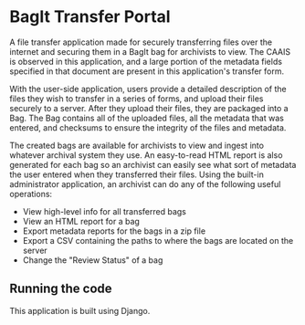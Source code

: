 # BagIt Transfer Portal

A file transfer application made for securely transferring files over the internet and securing them in a BagIt bag for archivists to view. The CAAIS is observed in this application, and a large portion of the metadata fields specified in that document are present in this application's transfer form.

With the user-side application, users provide a detailed description of the files they wish to transfer in a series of forms, and upload their files securely to a server. After they upload their files, they are packaged into a Bag. The Bag contains all of the uploaded files, all the metadata that was entered, and checksums to ensure the integrity of the files and metadata.

The created bags are available for archivists to view and ingest into whatever archival system they use. An easy-to-read HTML report is also generated for each bag so an archivist can easily see what sort of metadata the user entered when they transferred their files. Using the built-in administrator application, an archivist can do any of the following useful operations:

- View high-level info for all transferred bags
- View an HTML report for a bag
- Export metadata reports for the bags in a zip file
- Export a CSV containing the paths to where the bags are located on the server
- Change the "Review Status" of a bag

## Running the code

This application is built using Django.
